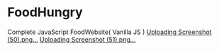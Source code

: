 # FoodHungry
Complete JavaScript FoodWebsite( Vanilla JS )
[Uploading Screenshot (50).png…]()
[Uploading Screenshot (51).png…]()
